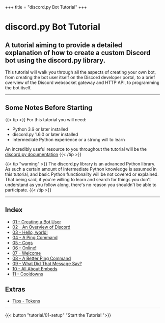 +++
title = "discord.py Bot Tutorial"
+++

# discord.py Bot Tutorial

## A tutorial aiming to provide a detailed explanation of how to create a custom Discord bot using the discord.py library.

This tutorial will walk you through all the aspects of creating your own bot, from creating the bot user itself on the Discord developer portal, to a brief overview of the Discord websocket gateway and HTTP API, to programming the bot itself.

---

## Some Notes Before Starting

{{< tip >}}
For this tutorial you will need:
- Python 3.6 or later installed
- discord.py 1.6.0 or later installed
- Intermediate Python experience or a strong will to learn

An incredibly useful resource to you throughout the tutorial will be the [discord.py documentation](https://discordpy.readthedocs.io)
{{< /tip >}}

{{< tip "warning" >}}
The discord.py library is an advanced Python library. As such a certain amount of intermediate Python knowledge is assumed in this tutorial, and basic Python functionality will be not covered or explained. That being said, if you're willing to learn and search for things you don't understand as you follow along, there's no reason you shouldn't be able to participate.
{{< /tip >}}

---

## Index

- [01 - Creating a Bot User](/tutorial/01-setup)
- [02 - An Overview of Discord](/tutorial/02-overview)
- [03 - Hello, world!](/tutorial/03-hello)
- [04 - A Ping Command](/tutorial/04-pong)
- [05 - Cogs](/tutorial/05-cogs)
- [06 - Online!](/tutorial/06-online)
- [07 - Welcome](/tutorial/07-welcome)
- [08 - A Better Ping Command](/tutorial/08-ping2)
- [09 - What Did That Message Say?](/tutorial/09-snipe)
- [10 - All About Embeds](/tutorial/10-embeds)
- [11 - Cooldowns](/tutorial/11-cooldowns)

## Extras

- [Tips - Tokens](/tips/tokens)

---

{{< button "tutorial/01-setup" "Start the Tutorial!">}}